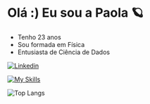 # Olá :) Eu sou a Paola 🪐

- Tenho 23 anos
- Sou formada em Física
- Entusiasta de Ciência de Dados 

[![Linkedin](https://img.shields.io/badge/-Linkedin-%23E4405F?style=for-the-badge&logo=linkedin&logoColor=white)](https://www.linkedin.com/in/paolaazzar/)


[![My Skills](https://skillicons.dev/icons?i=python,latex,obsidian,blender)](https://skillicons.dev)



![Top Langs](https://github-readme-stats-git-masterrstaa-rickstaa.vercel.app/api/top-langs/?username=paolers&layout=compact&bg_color=ec63a1&border_color=ffff&title_color=E94D5F&text_color=FFF)
